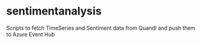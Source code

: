# sentimentanalysis
Scripts to fetch TimeSeries and Sentiment data from Quandl and push them to Azure Event Hub
